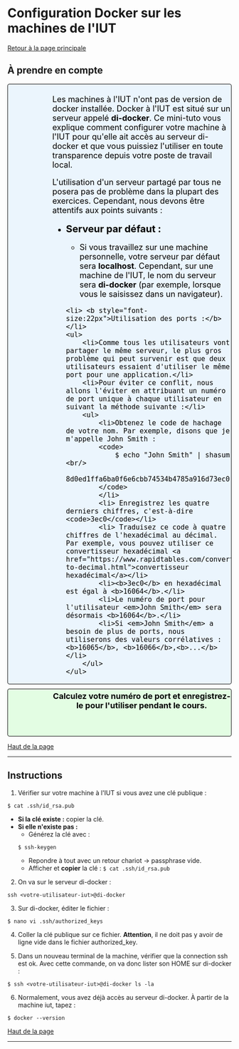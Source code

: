 <a id='main'></a>
# Configuration Docker sur les machines de l'IUT

[Retour à la page principale](../index.md)

## À prendre en compte
<div id="tip">
<p>
Les machines à l'IUT n'ont pas de version de docker installée. Docker à l'IUT est situé sur un serveur appelé <b>di-docker</b>. Ce mini-tuto vous explique comment configurer votre machine à l'IUT pour qu'elle ait accès au serveur di-docker et que vous puissiez l'utiliser en toute transparence depuis votre poste de travail local.
</p>

<p>
L'utilisation d'un serveur partagé par tous ne posera pas de problème dans la plupart des exercices. Cependant, nous devons être attentifs aux points suivants :

<ul>
	<li> <b style="font-size:22px">Serveur par défaut :</b></li>
	<ul>
		<li>Si vous travaillez sur une machine personnelle, votre serveur par défaut sera <b>localhost</b>. Cependant, sur une machine de l'IUT, le nom du serveur sera <b>di-docker</b> (par exemple, lorsque vous le saisissez dans un navigateur).</li>
	</ul>

	<li> <b style="font-size:22px">Utilisation des ports :</b></li>
	<ul>
		<li>Comme tous les utilisateurs vont partager le même serveur, le plus gros problème qui peut survenir est que deux utilisateurs essaient d'utiliser le même port pour une application.</li>
		<li>Pour éviter ce conflit, nous allons l'éviter en attribuant un numéro de port unique à chaque utilisateur en suivant la méthode suivante :</li>
		<ul>
			<li>Obtenez le code de hachage de votre nom. Par exemple, disons que je m'appelle John Smith :
			<code>
				$ echo "John Smith" | shasum <br/>
				8d0ed1ffa6ba0f6e6cbb74534b4785a916d73ec0
			</code>
			</li>
			<li> Enregistrez les quatre derniers chiffres, c'est-à-dire <code>3ec0</code></li>
			<li> Traduisez ce code à quatre chiffres de l'hexadécimal au décimal. Par exemple, vous pouvez utiliser ce convertisseur hexadécimal <a href="https://www.rapidtables.com/convert/number/hex-to-decimal.html">convertisseur hexadécimal</a></li>
			<li><b>3ec0</b> en hexadécimal est égal à <b>16064</b>.</li>
			<li>Le numéro de port pour l'utilisateur <em>John Smith</em> sera désormais <b>16064</b>.</li>
			<li>Si <em>John Smith</em> a besoin de plus de ports, nous utiliserons des valeurs corrélatives : <b>16065</b>, <b>16066</b>,<b>...</b></li>
		</ul>
	</ul>

</ul>

</p>
</div>

<div id="homework">
<b >Calculez votre numéro de port et enregistrez-le pour l'utiliser pendant le cours.</b>
</div>

[Haut de la page](#main)


---

## Instructions

1. Vérifier sur votre machine à l'IUT si vous avez une clé publique :

```
$ cat .ssh/id_rsa.pub
```

- **Si la clé existe :** copier la clé.
- **Si elle n'existe pas :**
    - Générez la clé avec : 
    ```shell
    $ ssh-keygen
    ```
    - Repondre à tout avec un retour chariot -> passphrase vide.
    - Afficher et **copier** la clé : ```$ cat .ssh/id_rsa.pub```


2. On va sur le serveur di-docker :

```shell
ssh <votre-utilisateur-iut>@di-docker
```

3. Sur di-docker, éditer le fichier :

```shell
$ nano vi .ssh/authorized_keys
```

4. Coller la clé publique sur ce fichier. **Attention**, il ne doit pas y avoir de ligne vide dans le fichier authorized_key.


5. Dans un nouveau terminal de la machine, vérifier que la connection ssh est ok. Avec cette commande, on va  donc lister son HOME sur di-docker :

```shell
$ ssh <votre-utilisateur-iut>@di-docker ls -la
```

6. Normalement, vous avez déjà accès au serveur di-docker. À partir de la machine iut, tapez :

```shell
$ docker --version
```



<!--<div id="attention">
	<p>
	Les images Docker occupent une certaine quantité d'espace sur votre disque dur. Normalement, ce n'est pas un problème si vous travaillez sur votre machine personelle. En revanche, si vous faites les exercices sur les machines de l'IUT, nous risquons de dépasser le quota de stockage. Pour éviter cela, n'oubliez pas de supprimer les images avec les commandes suivantes après la fin de chaque exercice.
	</p>

	<h3>1. Arrêter tous les conteneurs en cours d'exécution</h3>
	<p><code>
		docker stop $(docker ps -qa)
	</code></p>

	<h3>2. Supprimer tous les conteneurs</h3>
	<p><code>
		docker rm $(docker ps -qa)
	</code></p>

	<h3>3. Suppression de toutes les images Docker</h3>
	<p><code>
		docker rmi $(docker images -q)
	</code></p>
</div>-->

[Haut de la page](#main)


---

<style type="text/css" media="screen">
   #tip {
      min-height: 100px;
      background-image: url(images/tip.png);
      background-repeat: no-repeat;
      background-position: left ;
      margin-bottom: 10px;
      padding-left:100px;
      padding-top:5px;
     color: #000000;
     font-size: 18px !important;
     border-color: #FFFFFF; !important;
     background-color: rgba(84,174,255,0.1); !important;
     border-radius: 4px !important;
     border: 1px solid #000000; !important;
   }
   
      #homework {
      min-height: 100px;
      background-image: url(images/homework.png);
      background-repeat: no-repeat;
      background-position: left ;
      margin-bottom: 10px;
      padding-left:100px;
      padding-top:5px;
     color: #000000;
     font-size: 18px !important;
     border-color: #FFFFFF; !important;
     background-color: rgba(0,255,0,0.1); !important;
     border-radius: 4px !important;
     border: 1px solid #000000; !important;
     text-align: center;
     vertical-align: baseline;
   }
   
    #attention {
      min-height: 100px;
      background-image: url(images/attention.png);
      background-repeat: no-repeat;
      background-position: left ;
      margin-bottom: 10px;
      padding-left:100px;
      padding-top:5px;
     color: #000000;
     font-size: 18px !important;
     border-color: #FFFFFF; !important;
     background-color: rgba(255,0,0,0.1); !important;
     border-radius: 4px !important;
     border: 1px solid #000000; !important;
   }